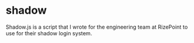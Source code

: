 # shadow
Shadow.js is a script that I wrote for the engineering team at RizePoint to use for their shadow login system.
